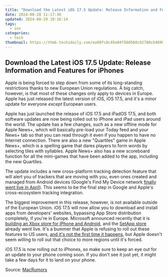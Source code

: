 ```yaml
---
title: "Download the Latest iOS 17.5 Update: Release Information and Features for iPhones"
date: 2024-08-28 11:17:36
updated: 2024-08-29 10:16:14
tags:
  - ios
categories:
  - tech
thumbnail: https://thmb.techidaily.com/ea90fc8c45e04f560568c92780cb489093bd55fc49ac8140b1c1038ab7e89004.jpg
---
```


## Download the Latest iOS 17.5 Update: Release Information and Features for iPhones

Apple is being forced to step down from some of its long-standing restrictions thanks to new European Union regulations. A big catch, however, is that most of these changes only apply to devices in Europe. Apple has just released the latest version of iOS, iOS 17.5, and it's a minor update for everyone _except_ European users.

 Apple has just launched the release of iOS 17.5 and iPadOS 17.5, and both software updates are now being rolled out to iPhone and iPad users around the world. The update has a few changes, such as a new offline mode for Apple News+, which will basically pre-load your Today feed and your News+ tab so that you can read through it even if you happen to have no Internet connection. There are also a new "Quartiles" game in Apple News+, which is a spelling game that dares players to form words by selecting tiles with syllables. Apple News+ also has a new scoreboard function for all the mini-games that have been added to the app, including the new Quartiles.

 The update includes a new cross-platform tracking detection feature that will alert you of trackers that are moving with you, even ones created and managed from Android devices (Google's Find My Device network [finally went live in April](https://facebook-videos.techidaily.com/revamp-your-social-media-presence-essential-online-image-makers-for-fb-covers/)). This seems to be the final step in Google and Apple's cross-ecosystem tracking integration.

 The biggest improvement in this release, however, is not available outside of the European Union. iOS 17.5 will now allow you to download and install apps from developers' websites, bypassing App Store distribution completely, if you're in Europe. Microsoft announced recently that it is [building an Xbox store for iPhone and Android](https://ios-location-track.techidaily.com/solutions-to-spy-on-apple-iphone-xs-max-with-and-without-jailbreak-drfone-by-drfone-virtual-ios/), and the [SetApp store](https://iphone-unlock.techidaily.com/in-2024-how-to-access-your-apple-iphone-15-when-you-forget-the-passcode-drfone-by-drfone-ios/) already went live. It's a bummer that Apple is refusing to roll out these features to US users, [and it's not the first time it happens](https://extra-approaches.techidaily.com/new-masterclass-softening-auditory-peaks-gently-in-logic-pro/), but Apple doesn't seem willing to roll out that choice to more regions until it's forced.

 iOS 17.5 is now rolling out to iPhones, so make sure to keep an eye out for an update to your phone coming soon. If you don't see it just yet, it might take a few days for it to land on your phone.

 Source: [MacRumors](https://www.macrumors.com/2024/05/13/apple-releases-ios-17-5/)

<ins class="adsbygoogle"
     style="display:block"
     data-ad-format="autorelaxed"
     data-ad-client="ca-pub-7571918770474297"
     data-ad-slot="1223367746"></ins>



<ins class="adsbygoogle"
     style="display:block"
     data-ad-client="ca-pub-7571918770474297"
     data-ad-slot="8358498916"
     data-ad-format="auto"
     data-full-width-responsive="true"></ins>
